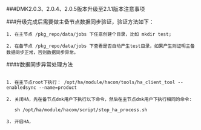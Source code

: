 ###DMK2.0.3、2.0.4、2.0.5版本升级至2.1.1版本注意事项

###升级完成后需要做主备节点数据同步验证，验证方法如下：

```
1. 在主节点 /pkg_repo/data/jobs 下任意创建个目录，比如 mkdir test;

2. 在备节点 /pkg_repo/data/jobs 下查看是否自动产生test目录，如果产生则证明主备数据同步正常，否则数据同步异常。

```

####数据同步异常处理方法

```

1. 在主节点root下执行： /opt/ha/module/hacom/tools/ha_client_tool --enabledsync --name=product
   
2. 关闭HA，先在备节点dmk用户下执行以下命令，然后在主节点dmk用户下执行相同的命令:

   sh /opt/ha/module/hacom/script/stop_ha_process.sh

3. 开启HA，
   
```